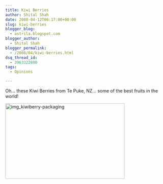 ```yaml
---
title: Kiwi Berries
author: Shital Shah
date: 2008-04-12T06:17:00+00:00
slug: kiwi-berries
blogger_blog:
  - astrila.blogspot.com
blogger_author:
  - Shital Shah
blogger_permalink:
  - /2008/04/kiwi-berries.html
dsq_thread_id:
  - 3963322800
tags:
  - Opinions

---
```

Oh... these Kiwi Berries from Te Puke, NZ... some of the best fruits in the world!

[<img src="/images/posts/2008/04/img_kiwiberry-packaging.jpg" alt="img_kiwiberry-packaging" width="374" height="236" class="alignnone size-full wp-image-763" srcset="http://shitalshah.com/ShitalShahWP/wp-content/uploads/2008/04/img_kiwiberry-packaging.jpg 374w, http://shitalshah.com/ShitalShahWP/wp-content/uploads/2008/04/img_kiwiberry-packaging-300x189.jpg 300w" sizes="(max-width: 374px) 100vw, 374px" />][1]

 [1]: /images/posts/2008/04/img_kiwiberry-packaging.jpg
